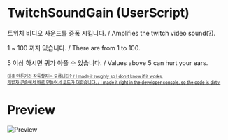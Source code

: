 # TwitchSoundGain (UserScript)
트위치 비디오 사운드를 증폭 시킵니다. / Amplifies the twitch video sound(?).

1 ~ 100 까지 있습니다. / There are from 1 to 100.

5 이상 하시면 귀가 아플 수 있습니다. / Values above 5 can hurt your ears.

~~<sub><sup>대충 만든거라 작동할지는 모릅니다? / I made it roughly so I don't know if it works.</sub></sup>~~<br>
~~<sub><sup>개발자 콘솔에서 바로 만들어서 코드가 더럽습니다. / I made it right in the developer console, so the code is dirty.</sub></sup>~~

# Preview
![Preview](https://github.com/NenkaLab/TwitchSoundGain/raw/main/preview.PNG)
